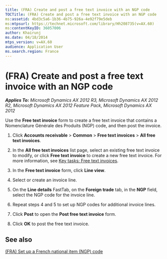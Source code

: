 ```yaml
---
title: (FRA) Create and post a free text invoice with an NGP code
TOCTitle: (FRA) Create and post a free text invoice with an NGP code
ms:assetid: 4bd3c5a6-1b36-4b75-926a-4e92f79e5deb
ms:mtpsurl: https://technet.microsoft.com/library/Hh208735(v=AX.60)
ms:contentKeyID: 36057006
author: Khairunj
ms.date: 04/18/2014
mtps_version: v=AX.60
audience: Application User
ms.search.region: France
---
```


# (FRA) Create and post a free text invoice with an NGP code 


_**Applies To:** Microsoft Dynamics AX 2012 R3, Microsoft Dynamics AX 2012 R2, Microsoft Dynamics AX 2012 Feature Pack, Microsoft Dynamics AX 2012_

Use the **Free text invoice** form to create a free text invoice that contains a Nomenclature Générale des Produits (NGP) code, and then post the invoice.

1.  Click **Accounts receivable** \> **Common** \> **Free text invoices** \> **All free text invoices**.

2.  In the **All free text invoices** list page, select an existing free text invoice to modify, or click **Free text invoice** to create a new free text invoice. For more information, see [Key tasks: Free text invoices](key-tasks-free-text-invoices.md).

3.  In the **Free text invoice** form, click **Line view**.

4.  Select or create an invoice line.

5.  On the **Line details** FastTab, on the **Foreign trade** tab, in the **NGP** field, select the NGP code for the invoice line.

6.  Repeat steps 4 and 5 to set up NGP codes for additional invoice lines.

7.  Click **Post** to open the **Post free text invoice** form.

8.  Click **OK** to post the free text invoice.

## See also

[(FRA) Set up a French national item (NGP) code](fra-set-up-a-french-national-item-ngp-code.md)

  


